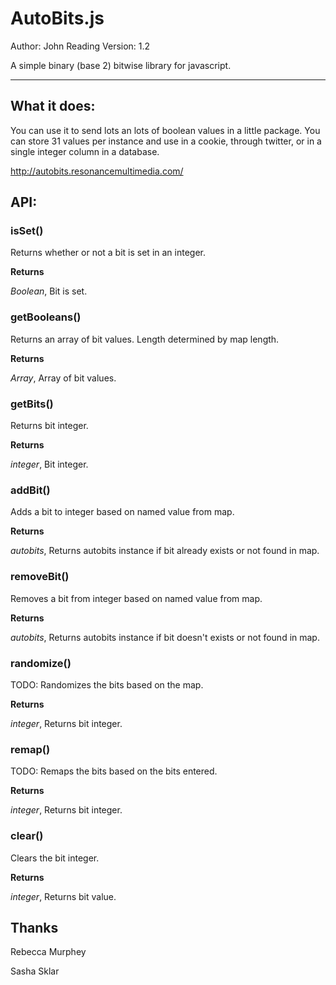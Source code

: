 AutoBits.js
=====================

Author: John Reading
Version: 1.2

A simple binary (base 2) bitwise library for javascript.

----------------------------------------

What it does:
-----------------

You can use it to send lots an lots of boolean values in a little package. You can store 31 values per instance and use in a cookie, through twitter, or in a single integer column in a database.

http://autobits.resonancemultimedia.com/ 

API:
-------

### isSet()

Returns whether or not a bit is set in an integer.



**Returns**

*Boolean*,  Bit is set.

### getBooleans()

Returns an array of bit values. Length determined by map length.



**Returns**

*Array*,  Array of bit values.

### getBits()

Returns bit integer.



**Returns**

*integer*,  Bit integer.

### addBit()

Adds a bit to integer based on named value from map.



**Returns**

*autobits*,  Returns autobits instance if bit already exists or not found in map.

### removeBit()

Removes a bit from integer based on named value from map.



**Returns**

*autobits*,  Returns autobits instance if bit doesn't exists or not found in map.

### randomize()

TODO: Randomizes the bits based on the map.



**Returns**

*integer*,  Returns bit integer.

### remap()

TODO: Remaps the bits based on the bits entered.



**Returns**

*integer*,  Returns bit integer.

### clear()

Clears the bit integer.



**Returns**

*integer*,  Returns bit value.


Thanks
-------

Rebecca Murphey

Sasha Sklar
